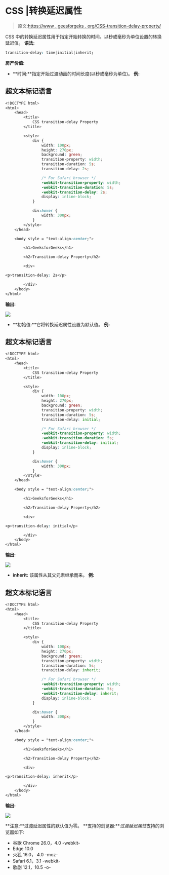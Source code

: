 # CSS |转换延迟属性

> 原文:[https://www . geesforgeks . org/CSS-transition-delay-property/](https://www.geeksforgeeks.org/css-transition-delay-property/)

CSS 中的转换延迟属性用于指定开始转换的时间。以秒或毫秒为单位设置的转换延迟值。
**语法:**

```css
transition-delay: time|initial|inherit;
```

**房产价值:**

*   **时间:**指定开始过渡动画的时间长度(以秒或毫秒为单位)。
    **例:**

## 超文本标记语言

```css
<!DOCTYPE html>
<html>
    <head>
        <title>
            CSS transition-delay Property
        </title>

        <style>
            div {
                width: 100px;
                height: 270px;
                background: green;
                transition-property: width;
                transition-duration: 5s;
                transition-delay: 2s;

                /* For Safari browser */
                -webkit-transition-property: width;
                -webkit-transition-duration: 5s;
                -webkit-transition-delay: 2s;
                display: inline-block;
            }

            div:hover {
                width: 300px;
            }
        </style>
    </head>

    <body style = "text-align:center;">

        <h1>GeeksforGeeks</h1>

        <h2>Transition-delay Property</h2>

        <div>

<p>transition-delay: 2s</p>

        </div>
    </body>
</html>                   
```

**输出:**

![](img/c9c9bff1a596de252aa54755d8e80c1e.png)

*   **初始值:**它将转换延迟属性设置为默认值。
    **例:**

## 超文本标记语言

```css
<!DOCTYPE html>
<html>
    <head>
        <title>
            CSS transition-delay Property
        </title>

        <style>
            div {
                width: 100px;
                height: 270px;
                background: green;
                transition-property: width;
                transition-duration: 5s;
                transition-delay: initial;

                /* For Safari browser */
                -webkit-transition-property: width;
                -webkit-transition-duration: 5s;
                -webkit-transition-delay: initial;
                display: inline-block;
            }

            div:hover {
                width: 300px;
            }
        </style>
    </head>

    <body style = "text-align:center;">

        <h1>GeeksforGeeks</h1>

        <h2>Transition-delay Property</h2>

        <div>

<p>transition-delay: initial</p>

        </div>
    </body>
</html>                   
```

**输出:**

![](img/70d3fbd552311136d498e1315129d56b.png)

*   **inherit:** 该属性从其父元素继承而来。
    **例:**

## 超文本标记语言

```css
<!DOCTYPE html>
<html>
    <head>
        <title>
            CSS transition-delay Property
        </title>

        <style>
            div {
                width: 100px;
                height: 270px;
                background: green;
                transition-property: width;
                transition-duration: 5s;
                transition-delay: inherit;

                /* For Safari browser */
                -webkit-transition-property: width;
                -webkit-transition-duration: 5s;
                -webkit-transition-delay: inherit;
                display: inline-block;
            }

            div:hover {
                width: 300px;
            }
        </style>
    </head>

    <body style = "text-align:center;">

        <h1>GeeksforGeeks</h1>

        <h2>Transition-delay Property</h2>

        <div>

<p>transition-delay: inherit</p>

        </div>
    </body>
</html>                   
```

**输出:**

![](img/438f946172a63aaa6f0d0aa73241a506.png)

**注意:**过渡延迟属性的默认值为零。
**支持的浏览器:***过渡延迟属性*支持的浏览器如下:

*   谷歌 Chrome 26.0，4.0 -webkit-
*   Edge 10.0
*   火狐 16.0， 4.0 -moz-
*   Safari 6.1，3.1 -webkit-
*   歌剧 12.1，10.5 -o-